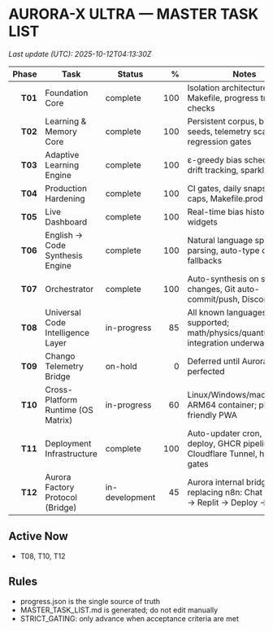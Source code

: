 # AURORA-X ULTRA — MASTER TASK LIST

_Last update (UTC): 2025-10-12T04:13:30Z_

| Phase | Task | Status | % | Notes |
|------:|------|--------|---:|-------|
| **T01** | Foundation Core | complete | 100 | Isolation architecture, CLI, Makefile, progress tracker, CI checks |
| **T02** | Learning & Memory Core | complete | 100 | Persistent corpus, bias seeds, telemetry scaffolding, regression gates |
| **T03** | Adaptive Learning Engine | complete | 100 | ε-greedy bias scheduler, drift tracking, sparklines |
| **T04** | Production Hardening | complete | 100 | CI gates, daily snapshot, drift caps, Makefile.prod |
| **T05** | Live Dashboard | complete | 100 | Real-time bias history & stats widgets |
| **T06** | English → Code Synthesis Engine | complete | 100 | Natural language spec parsing, auto-type detection, fallbacks |
| **T07** | Orchestrator | complete | 100 | Auto-synthesis on spec changes, Git auto-commit/push, Discord alerts |
| **T08** | Universal Code Intelligence Layer | in-progress | 85 | All known languages supported; math/physics/quantum/space integration underway |
| **T09** | Chango Telemetry Bridge | on-hold | 0 | Deferred until Aurora core is perfected |
| **T10** | Cross-Platform Runtime (OS Matrix) | in-progress | 60 | Linux/Windows/macOS CI; ARM64 container; phone-friendly PWA |
| **T11** | Deployment Infrastructure | complete | 100 | Auto-updater cron, SSH deploy, GHCR pipeline, Cloudflare Tunnel, health gates |
| **T12** | Aurora Factory Protocol (Bridge) | in-development | 45 | Aurora internal bridge replacing n8n: Chat → GitHub → Replit → Deploy → Test |

## Active Now
- T08, T10, T12

## Rules
- progress.json is the single source of truth
- MASTER_TASK_LIST.md is generated; do not edit manually
- STRICT_GATING: only advance when acceptance criteria are met